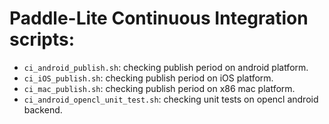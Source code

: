 # Paddle-Lite Continuous Integration scripts:
- `ci_android_publish.sh`: checking publish period on android platform.
- `ci_iOS_publish.sh`: checking publish period on iOS platform.
- `ci_mac_publish.sh`: checking publish period on x86 mac platform.
- `ci_android_opencl_unit_test.sh`: checking unit tests on opencl android backend.
